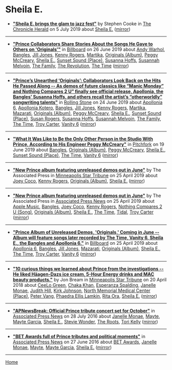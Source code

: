 # Sheila E.

 - [**"Sheila E. brings the glam to jazz fest"**](https://www.thechronicleherald.ca/living/sheila-e-brings-the-glam-to-jazz-fest-329717/) by Stephen Cooke in [The Chronicle Herald](https://www.thechronicleherald.ca/) on 5 July 2019 about [Sheila E.](https://bjmdotnet.github.io/pr1nc3/topics/sheila-e/) ([mirror](https://web.archive.org/web/*/https://www.thechronicleherald.ca/living/sheila-e-brings-the-glam-to-jazz-fest-329717/))

----

 - [**"Prince Collaborators Share Stories About the Songs He Gave to Others on 'Originals'"**](https://www.billboard.com/articles/news/8517755/prince-collaborators-originals) in [Billboard](https://www.billboard.com/) on 26 June 2019 about [Andy Warhol](https://bjmdotnet.github.io/pr1nc3/topics/andy-warhol/), [Bangles](https://bjmdotnet.github.io/pr1nc3/topics/bangles/), [Jill Jones](https://bjmdotnet.github.io/pr1nc3/topics/jill-jones/), [Kenny Rogers](https://bjmdotnet.github.io/pr1nc3/topics/kenny-rogers/), [Martika](https://bjmdotnet.github.io/pr1nc3/topics/martika/), [Originals (Album)](https://bjmdotnet.github.io/pr1nc3/topics/album/originals/), [Peggy McCreary](https://bjmdotnet.github.io/pr1nc3/topics/peggy-mccreary/), [Sheila E.](https://bjmdotnet.github.io/pr1nc3/topics/sheila-e/), [Sunset Sound (Place)](https://bjmdotnet.github.io/pr1nc3/topics/place/sunset-sound/), [Susanna Hoffs](https://bjmdotnet.github.io/pr1nc3/topics/susanna-hoffs/), [Susannah Melvoin](https://bjmdotnet.github.io/pr1nc3/topics/susannah-melvoin/), [The Family](https://bjmdotnet.github.io/pr1nc3/topics/the-family/), [The Revolution](https://bjmdotnet.github.io/pr1nc3/topics/the-revolution/), [The Time](https://bjmdotnet.github.io/pr1nc3/topics/the-time/) ([mirror](https://web.archive.org/web/*/https://www.billboard.com/articles/news/8517755/prince-collaborators-originals))

----

 - [**"Prince’s Unearthed ‘Originals’: Collaborators Look Back on the Hits He Passed Along -- As demos of future classics like “Manic Monday” and Nothing Compares 2 U” finally see official release, Apollonia, the Bangles’ Susanna Hoffs, and others recall the artist’s “otherworldly” songwriting talents"**](https://www.rollingstone.com/music/music-features/prince-originals-interview-842940/) in [Rolling Stone](https://www.rollingstone.com/) on 24 June 2019 about [Apollonia 6](https://bjmdotnet.github.io/pr1nc3/topics/apollonia-6/), [Apollonia Kotero](https://bjmdotnet.github.io/pr1nc3/topics/apollonia-kotero/), [Bangles](https://bjmdotnet.github.io/pr1nc3/topics/bangles/), [Jill Jones](https://bjmdotnet.github.io/pr1nc3/topics/jill-jones/), [Kenny Rogers](https://bjmdotnet.github.io/pr1nc3/topics/kenny-rogers/), [Martika](https://bjmdotnet.github.io/pr1nc3/topics/martika/), [Mazarati](https://bjmdotnet.github.io/pr1nc3/topics/mazarati/), [Originals (Album)](https://bjmdotnet.github.io/pr1nc3/topics/album/originals/), [Peggy McCreary](https://bjmdotnet.github.io/pr1nc3/topics/peggy-mccreary/), [Sheila E.](https://bjmdotnet.github.io/pr1nc3/topics/sheila-e/), [Sunset Sound (Place)](https://bjmdotnet.github.io/pr1nc3/topics/place/sunset-sound/), [Susan Rogers](https://bjmdotnet.github.io/pr1nc3/topics/susan-rogers/), [Susanna Hoffs](https://bjmdotnet.github.io/pr1nc3/topics/susanna-hoffs/), [Susannah Melvoin](https://bjmdotnet.github.io/pr1nc3/topics/susannah-melvoin/), [The Family](https://bjmdotnet.github.io/pr1nc3/topics/the-family/), [The Time](https://bjmdotnet.github.io/pr1nc3/topics/the-time/), [Troy Carter](https://bjmdotnet.github.io/pr1nc3/topics/troy-carter/), [Vanity 6](https://bjmdotnet.github.io/pr1nc3/topics/vanity-6/) ([mirror](https://web.archive.org/web/*/https://www.rollingstone.com/music/music-features/prince-originals-interview-842940/))

----

 - [**"What It Was Like to Be the Only Other Person in the Studio With Prince, According to His Engineer Peggy McCreary"**](https://pitchfork.com/thepitch/prince-engineer-peggy-mccreary-interview-originals/) in [Pitchfork](https://pitchfork.com/) on 19 June 2019 about [Bangles](https://bjmdotnet.github.io/pr1nc3/topics/bangles/), [Originals (Album)](https://bjmdotnet.github.io/pr1nc3/topics/album/originals/), [Peggy McCreary](https://bjmdotnet.github.io/pr1nc3/topics/peggy-mccreary/), [Sheila E.](https://bjmdotnet.github.io/pr1nc3/topics/sheila-e/), [Sunset Sound (Place)](https://bjmdotnet.github.io/pr1nc3/topics/place/sunset-sound/), [The Time](https://bjmdotnet.github.io/pr1nc3/topics/the-time/), [Vanity 6](https://bjmdotnet.github.io/pr1nc3/topics/vanity-6/) ([mirror](https://web.archive.org/web/*/https://pitchfork.com/thepitch/prince-engineer-peggy-mccreary-interview-originals/))

----

 - [**"New Prince album featuring unreleased demos out in June"**](http://www.startribune.com/new-prince-album-featuring-unreleased-demos-out-in-june/509058902/) by The Associated Press in [Minneapolis Star Tribune](http://www.startribune.com/) on 25 April 2019 about [Joey Coco](https://bjmdotnet.github.io/pr1nc3/topics/joey-coco/), [Kenny Rogers](https://bjmdotnet.github.io/pr1nc3/topics/kenny-rogers/), [Originals (Album)](https://bjmdotnet.github.io/pr1nc3/topics/album/originals/), [Sheila E.](https://bjmdotnet.github.io/pr1nc3/topics/sheila-e/) ([mirror](https://web.archive.org/web/*/http://www.startribune.com/new-prince-album-featuring-unreleased-demos-out-in-june/509058902/))

----

 - [**"New Prince album featuring unreleased demos out in June"**](https://www.apnews.com/f60b62d07cd74a92aec4ceb6d9c338f1) by The Associated Press in [Associated Press News](https://www.apnews.com/) on 25 April 2019 about [Apple Music](https://bjmdotnet.github.io/pr1nc3/topics/apple-music/), [Bangles](https://bjmdotnet.github.io/pr1nc3/topics/bangles/), [Joey Coco](https://bjmdotnet.github.io/pr1nc3/topics/joey-coco/), [Kenny Rogers](https://bjmdotnet.github.io/pr1nc3/topics/kenny-rogers/), [Nothing Compares 2 U (Song)](https://bjmdotnet.github.io/pr1nc3/topics/song/nothing-compares-2-u/), [Originals (Album)](https://bjmdotnet.github.io/pr1nc3/topics/album/originals/), [Sheila E.](https://bjmdotnet.github.io/pr1nc3/topics/sheila-e/), [The Time](https://bjmdotnet.github.io/pr1nc3/topics/the-time/), [Tidal](https://bjmdotnet.github.io/pr1nc3/topics/tidal/), [Troy Carter](https://bjmdotnet.github.io/pr1nc3/topics/troy-carter/) ([mirror](https://web.archive.org/web/*/https://www.apnews.com/f60b62d07cd74a92aec4ceb6d9c338f1))

----

 - [**"Prince Album of Unreleased Demos, 'Originals,' Coming in June -- Album will feature songs later recorded by The Time, Vanity 6, Sheila E., the Bangles and Apollonia 6."**](https://www.billboard.com/articles/columns/rock/8508690/prince-album-unreleased-demos-originals) in [Billboard](https://www.billboard.com/) on 25 April 2019 about [Apollonia 6](https://bjmdotnet.github.io/pr1nc3/topics/apollonia-6/), [Bangles](https://bjmdotnet.github.io/pr1nc3/topics/bangles/), [Jill Jones](https://bjmdotnet.github.io/pr1nc3/topics/jill-jones/), [Mazarati](https://bjmdotnet.github.io/pr1nc3/topics/mazarati/), [Originals (Album)](https://bjmdotnet.github.io/pr1nc3/topics/album/originals/), [Sheila E.](https://bjmdotnet.github.io/pr1nc3/topics/sheila-e/), [The Time](https://bjmdotnet.github.io/pr1nc3/topics/the-time/), [Troy Carter](https://bjmdotnet.github.io/pr1nc3/topics/troy-carter/), [Vanity 6](https://bjmdotnet.github.io/pr1nc3/topics/vanity-6/) ([mirror](https://web.archive.org/web/*/https://www.billboard.com/articles/columns/rock/8508690/prince-album-unreleased-demos-originals))

----

 - [**"10 curious things we learned about Prince from the investigations -- He liked Häagen-Dazs ice cream, 5-Hour Energy drinks and MAC beauty products."**](http://www.startribune.com/10-curious-things-we-learned-about-prince-from-the-investigations/480364723/) by Jon Bream in [Minneapolis Star Tribune](http://www.startribune.com/) on 20 April 2018 about [CeeLo Green](https://bjmdotnet.github.io/pr1nc3/topics/ceelo-green/), [Chaka Khan](https://bjmdotnet.github.io/pr1nc3/topics/chaka-khan/), [Esperanza Spalding](https://bjmdotnet.github.io/pr1nc3/topics/esperanza-spalding/), [Janelle Monae](https://bjmdotnet.github.io/pr1nc3/topics/janelle-monae/), [Judith Hill](https://bjmdotnet.github.io/pr1nc3/topics/judith-hill/), [Kirk Johnson](https://bjmdotnet.github.io/pr1nc3/topics/kirk-johnson/), [North Memorial Medical Center (Place)](https://bjmdotnet.github.io/pr1nc3/topics/place/north-memorial-medical-center/), [Peter Vang](https://bjmdotnet.github.io/pr1nc3/topics/peter-vang/), [Phaedra Ellis Lamkin](https://bjmdotnet.github.io/pr1nc3/topics/phaedra-ellis-lamkin/), [Rita Ora](https://bjmdotnet.github.io/pr1nc3/topics/rita-ora/), [Sheila E.](https://bjmdotnet.github.io/pr1nc3/topics/sheila-e/) ([mirror](https://web.archive.org/web/*/http://www.startribune.com/10-curious-things-we-learned-about-prince-from-the-investigations/480364723/))

----

 - [**"APNewsBreak: Official Prince tribute concert set for October"**](https://www.apnews.com/08568057d51c46f8a3daf99e36db5e38) in [Associated Press News](https://www.apnews.com/) on 28 July 2016 about [Janelle Monae](https://bjmdotnet.github.io/pr1nc3/topics/janelle-monae/), [Mayte](https://bjmdotnet.github.io/pr1nc3/topics/mayte/), [Mayte Garcia](https://bjmdotnet.github.io/pr1nc3/topics/mayte-garcia/), [Sheila E.](https://bjmdotnet.github.io/pr1nc3/topics/sheila-e/), [Stevie Wonder](https://bjmdotnet.github.io/pr1nc3/topics/stevie-wonder/), [The Roots](https://bjmdotnet.github.io/pr1nc3/topics/the-roots/), [Tori Kelly](https://bjmdotnet.github.io/pr1nc3/topics/tori-kelly/) ([mirror](https://web.archive.org/web/*/https://www.apnews.com/08568057d51c46f8a3daf99e36db5e38))

----

 - [**"BET Awards full of Prince tributes and political moments"**](https://www.apnews.com/6b28e8f305564390bd4b11732e176683) in [Associated Press News](https://www.apnews.com/) on 27 June 2016 about [BET Awards](https://bjmdotnet.github.io/pr1nc3/topics/bet-awards/), [Janelle Monae](https://bjmdotnet.github.io/pr1nc3/topics/janelle-monae/), [Mayte](https://bjmdotnet.github.io/pr1nc3/topics/mayte/), [Mayte Garcia](https://bjmdotnet.github.io/pr1nc3/topics/mayte-garcia/), [Sheila E.](https://bjmdotnet.github.io/pr1nc3/topics/sheila-e/) ([mirror](https://web.archive.org/web/*/https://www.apnews.com/6b28e8f305564390bd4b11732e176683))

----

[Home](../)
